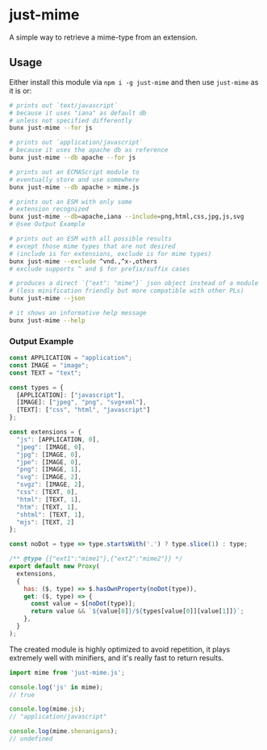 # just-mime

A simple way to retrieve a mime-type from an extension.

## Usage

Either install this module via `npm i -g just-mime` and then use `just-mime` as it is or:

```sh
# prints out `text/javascript`
# because it uses "iana" as default db
# unless not specified differently
bunx just-mime --for js

# prints out `application/javascript`
# because it uses the apache db as reference
bunx just-mime --db apache --for js

# prints out an ECMAScript module to
# eventually store and use somewhere
bunx just-mime --db apache > mime.js

# prints out an ESM with only some
# extension recognized
bunx just-mime --db=apache,iana --include=png,html,css,jpg,js,svg
# @see Output Example

# prints out an ESM with all possible results
# except those mime types that are not desired
# (include is for extensions, exclude is for mime types)
bunx just-mime --exclude ^vnd.,^x-,others
# exclude supports ^ and $ for prefix/suffix cases

# produces a direct `{"ext": "mime"}` json object instead of a module
# (less minification friendly but more compatible with other PLs)
bunx just-mime --json

# it shows an informative help message
bunx just-mime --help
```

### Output Example

```js
const APPLICATION = "application";
const IMAGE = "image";
const TEXT = "text";

const types = {
  [APPLICATION]: ["javascript"],
  [IMAGE]: ["jpeg", "png", "svg+xml"],
  [TEXT]: ["css", "html", "javascript"]
};

const extensions = {
  "js": [APPLICATION, 0],
  "jpeg": [IMAGE, 0],
  "jpg": [IMAGE, 0],
  "jpe": [IMAGE, 0],
  "png": [IMAGE, 1],
  "svg": [IMAGE, 2],
  "svgz": [IMAGE, 2],
  "css": [TEXT, 0],
  "html": [TEXT, 1],
  "htm": [TEXT, 1],
  "shtml": [TEXT, 1],
  "mjs": [TEXT, 2]
};

const noDot = type => type.startsWith('.') ? type.slice(1) : type;

/** @type {{"ext1":"mime1"},{"ext2":"mime2"}} */
export default new Proxy(
  extensions,
  {
    has: ($, type) => $.hasOwnProperty(noDot(type)),
    get: ($, type) => {
      const value = $[noDot(type)];
      return value && `${value[0]}/${types[value[0]][value[1]]}`;
    },
  }
);
```

The created module is highly optimized to avoid repetition, it plays extremely well with minifiers, and it's really fast to return results.

```js
import mime from 'just-mime.js';

console.log('js' in mime);
// true

console.log(mime.js);
// "application/javascript"

console.log(mime.shenanigans);
// undefined
```
